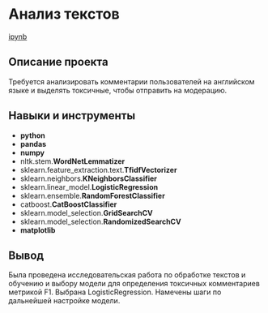 # Анализ текстов

[ipynb](https://github.com/evrab222/My_projects/blob/master/Проект%20для%20интернет%20магазина%20'Викишоп'/P11_Portfolio.ipynb)

## Описание проекта

Требуется анализировать комментарии пользователей на английском языке и выделять токсичные, чтобы отправить на модерацию.



## Навыки и инструменты

- **python**
- **pandas**
- **numpy**
- nltk.stem.**WordNetLemmatizer**
- sklearn.feature_extraction.text.**TfidfVectorizer**
- sklearn.neighbors.**KNeighborsClassifier** 
- sklearn.linear_model.**LogisticRegression**
- sklearn.ensemble.**RandomForestClassifier**
- catboost.**CatBoostClassifier**
- sklearn.model_selection.**GridSearchCV**
- sklearn.model_selection.**RandomizedSearchCV**
- **matplotlib**



## Вывод

Была проведена исследовательская работа по обработке текстов и обучению и выбору модели для определения токсичных комментариев метрикой F1. Выбрана LogisticRegression. Намечены шаги по дальнейшей настройке модели.